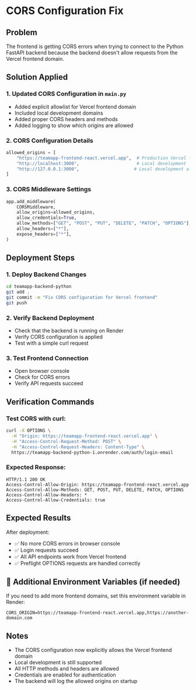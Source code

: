 # CORS Configuration Fix

##  Problem
The frontend is getting CORS errors when trying to connect to the Python FastAPI backend because the backend doesn't allow requests from the Vercel frontend domain.

##  Solution Applied

### 1. Updated CORS Configuration in `main.py`
- Added explicit allowlist for Vercel frontend domain
- Included local development domains
- Added proper CORS headers and methods
- Added logging to show which origins are allowed

### 2. CORS Configuration Details
```python
allowed_origins = [
    "https://teamapp-frontend-react.vercel.app",  # Production Vercel frontend
    "http://localhost:3000",                      # Local development
    "http://127.0.0.1:3000",                     # Local development alternative
]
```

### 3. CORS Middleware Settings
```python
app.add_middleware(
    CORSMiddleware,
    allow_origins=allowed_origins,
    allow_credentials=True,
    allow_methods=["GET", "POST", "PUT", "DELETE", "PATCH", "OPTIONS"],
    allow_headers=["*"],
    expose_headers=["*"],
)
```

##  Deployment Steps

### 1. Deploy Backend Changes
```bash
cd teamapp-backend-python
git add .
git commit -m "Fix CORS configuration for Vercel frontend"
git push
```

### 2. Verify Backend Deployment
- Check that the backend is running on Render
- Verify CORS configuration is applied
- Test with a simple curl request

### 3. Test Frontend Connection
- Open browser console
- Check for CORS errors
- Verify API requests succeed

##  Verification Commands

### Test CORS with curl:
```bash
curl -X OPTIONS \
  -H "Origin: https://teamapp-frontend-react.vercel.app" \
  -H "Access-Control-Request-Method: POST" \
  -H "Access-Control-Request-Headers: Content-Type" \
  https://teamapp-backend-python-1.onrender.com/auth/login-email
```

### Expected Response:
```
HTTP/1.1 200 OK
Access-Control-Allow-Origin: https://teamapp-frontend-react.vercel.app
Access-Control-Allow-Methods: GET, POST, PUT, DELETE, PATCH, OPTIONS
Access-Control-Allow-Headers: *
Access-Control-Allow-Credentials: true
```

##  Expected Results

After deployment:
- ✅ No more CORS errors in browser console
- ✅ Login requests succeed
- ✅ All API endpoints work from Vercel frontend
- ✅ Preflight OPTIONS requests are handled correctly

## 🔧 Additional Environment Variables (if needed)

If you need to add more frontend domains, set this environment variable in Render:
```
CORS_ORIGIN=https://teamapp-frontend-react.vercel.app,https://another-domain.com
```

##  Notes

- The CORS configuration now explicitly allows the Vercel frontend domain
- Local development is still supported
- All HTTP methods and headers are allowed
- Credentials are enabled for authentication
- The backend will log the allowed origins on startup
